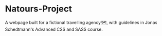 # Natours-Project
A webpage built for a fictional travelling agency🗺, with guidelines in Jonas Schedtmann's Advanced CSS and SASS course.
